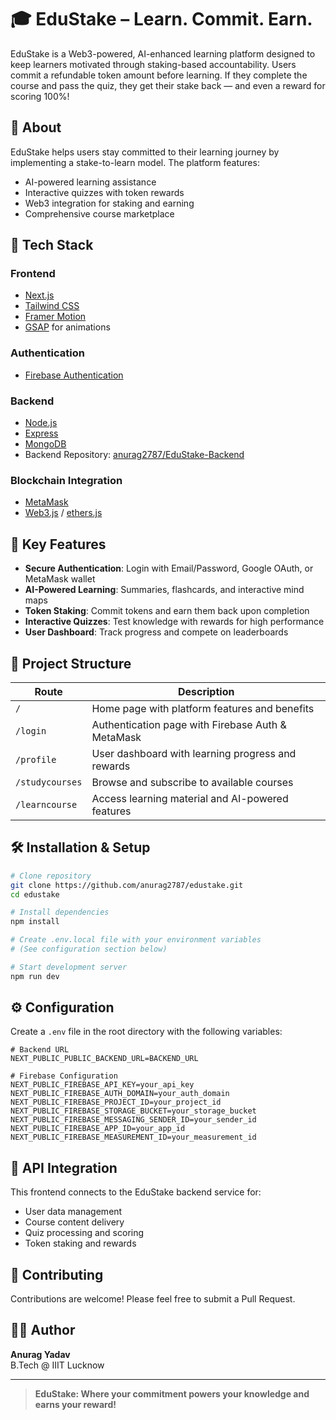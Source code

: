 # 🎓 EduStake – Learn. Commit. Earn.

EduStake is a Web3-powered, AI-enhanced learning platform designed to keep learners motivated through staking-based accountability. Users commit a refundable token amount before learning. If they complete the course and pass the quiz, they get their stake back — and even a reward for scoring 100%!

## 📑 About

EduStake helps users stay committed to their learning journey by implementing a stake-to-learn model. The platform features:
- AI-powered learning assistance
- Interactive quizzes with token rewards
- Web3 integration for staking and earning
- Comprehensive course marketplace

## 🚀 Tech Stack

### Frontend
- [Next.js](https://nextjs.org/)
- [Tailwind CSS](https://tailwindcss.com/)
- [Framer Motion](https://www.framer.com/motion/)
- [GSAP](https://greensock.com/gsap/) for animations

### Authentication
- [Firebase Authentication](https://firebase.google.com/products/auth)

### Backend
- [Node.js](https://nodejs.org/)
- [Express](https://expressjs.com/)
- [MongoDB](https://www.mongodb.com/)
- Backend Repository: [anurag2787/EduStake-Backend](https://github.com/anurag2787/EduStake-Backend)

### Blockchain Integration
- [MetaMask](https://metamask.io/)
- [Web3.js](https://web3js.readthedocs.io/) / [ethers.js](https://docs.ethers.org/)

## 🌟 Key Features

- **Secure Authentication**: Login with Email/Password, Google OAuth, or MetaMask wallet
- **AI-Powered Learning**: Summaries, flashcards, and interactive mind maps
- **Token Staking**: Commit tokens and earn them back upon completion
- **Interactive Quizzes**: Test knowledge with rewards for high performance
- **User Dashboard**: Track progress and compete on leaderboards

## 📂 Project Structure

| Route           | Description                                                |
|-----------------|------------------------------------------------------------|
| `/`             | Home page with platform features and benefits              |
| `/login`        | Authentication page with Firebase Auth & MetaMask          |
| `/profile`      | User dashboard with learning progress and rewards          |
| `/studycourses` | Browse and subscribe to available courses                  |
| `/learncourse`  | Access learning material and AI-powered features           |

## 🛠️ Installation & Setup

```bash
# Clone repository
git clone https://github.com/anurag2787/edustake.git
cd edustake

# Install dependencies
npm install

# Create .env.local file with your environment variables
# (See configuration section below)

# Start development server
npm run dev
```

## ⚙️ Configuration

Create a `.env` file in the root directory with the following variables:

```
# Backend URL
NEXT_PUBLIC_PUBLIC_BACKEND_URL=BACKEND_URL

# Firebase Configuration
NEXT_PUBLIC_FIREBASE_API_KEY=your_api_key
NEXT_PUBLIC_FIREBASE_AUTH_DOMAIN=your_auth_domain
NEXT_PUBLIC_FIREBASE_PROJECT_ID=your_project_id
NEXT_PUBLIC_FIREBASE_STORAGE_BUCKET=your_storage_bucket
NEXT_PUBLIC_FIREBASE_MESSAGING_SENDER_ID=your_sender_id
NEXT_PUBLIC_FIREBASE_APP_ID=your_app_id
NEXT_PUBLIC_FIREBASE_MEASUREMENT_ID=your_measurement_id
```

## 🔄 API Integration

This frontend connects to the EduStake backend service for:
- User data management
- Course content delivery
- Quiz processing and scoring
- Token staking and rewards

## 🤝 Contributing

Contributions are welcome! Please feel free to submit a Pull Request.

## 👨‍💻 Author

**Anurag Yadav**  
B.Tech @ IIIT Lucknow

---

> **EduStake: Where your commitment powers your knowledge and earns your reward!**
